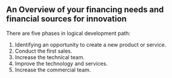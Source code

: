 ## An Overview of your financing needs and financial sources for innovation

There are five phases in logical development path:

1. Identifying an opportunity to create a new product or service.
2. Conduct the first sales.
3. Increase the technical team.
4. Improve the technology and services.
5. Increase the commercial team.





